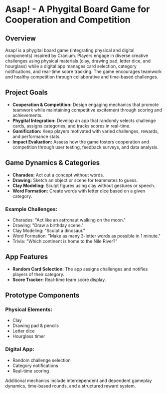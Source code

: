 # Asap! - A Phygital Board Game for Cooperation and Competition

## Overview
Asap! is a phygital board game (integrating physical and digital components) inspired by Cranium. Players engage in diverse creative challenges using physical materials (clay, drawing pad, letter dice, and hourglass) while a digital app manages card selection, category notifications, and real-time score tracking. The game encourages teamwork and healthy competition through collaborative and time-based challenges.

## Project Goals
- **Cooperation & Competition:** Design engaging mechanics that promote teamwork while maintaining competitive excitement through scoring and achievements.
- **Phygital Integration:** Develop an app that randomly selects challenge cards, assigns categories, and tracks scores in real-time.
- **Gamification:** Keep players motivated with varied challenges, rewards, and performance stats.
- **Impact Evaluation:** Assess how the game fosters cooperation and competition through user testing, feedback surveys, and data analysis.

## Game Dynamics & Categories
- **Charades:** Act out a concept without words.
- **Drawing:** Sketch an object or scene for teammates to guess.
- **Clay Modeling:** Sculpt figures using clay without gestures or speech.
- **Word Formation:** Create words with letter dice based on a given category.

### Example Challenges:
- Charades: "Act like an astronaut walking on the moon."
- Drawing: "Draw a birthday scene."
- Clay Modeling: "Sculpt a dinosaur."
- Word Formation: "Make as many 3-letter words as possible in 1 minute."
- Trivia: "Which continent is home to the Nile River?"

## App Features
- **Random Card Selection:** The app assigns challenges and notifies players of their category.
- **Score Tracker:** Real-time team score display.

## Prototype Components
### Physical Elements:
- Clay
- Drawing pad & pencils
- Letter dice
- Hourglass timer

### Digital App:
- Random challenge selection
- Category notifications
- Real-time scoring

Additional mechanics include interdependent and dependent gameplay dynamics, time-based rounds, and a structured reward system.

